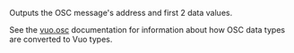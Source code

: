 Outputs the OSC message's address and first 2 data values.

See the [vuo.osc](vuo-nodeset://vuo.osc) documentation for information about how OSC data types are converted to Vuo types.
